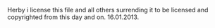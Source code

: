Herby i license this file and all others surrending it to be licensed and copyrighted from this day and on.
16.01.2013.
